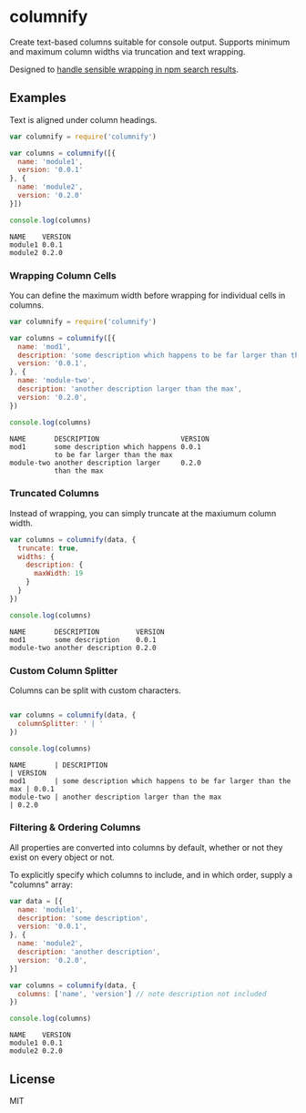 # columnify

Create text-based columns suitable for console output. 
Supports minimum and maximum column widths via truncation and text wrapping.

Designed to [handle sensible wrapping in npm search results](https://github.com/isaacs/npm/pull/2328).

## Examples

Text is aligned under column headings.

```js
var columnify = require('columnify')

var columns = columnify([{
  name: 'module1',
  version: '0.0.1'
}, {
  name: 'module2',
  version: '0.2.0'
}])

console.log(columns)
```
```
NAME    VERSION
module1 0.0.1  
module2 0.2.0  
```

### Wrapping Column Cells

You can define the maximum width before wrapping for
individual cells in columns.

```js
var columnify = require('columnify')

var columns = columnify([{
  name: 'mod1',
  description: 'some description which happens to be far larger than the max',
  version: '0.0.1',
}, {
  name: 'module-two',
  description: 'another description larger than the max',
  version: '0.2.0',
})

console.log(columns)
```
```
NAME       DESCRIPTION                    VERSION
mod1       some description which happens 0.0.1
           to be far larger than the max
module-two another description larger     0.2.0
           than the max
```

### Truncated Columns

Instead of wrapping, you can simply truncate at the maxiumum column width.

```js
var columns = columnify(data, {
  truncate: true,
  widths: {
    description: {
      maxWidth: 19
    }
  }
})

console.log(columns)
```

```
NAME       DESCRIPTION         VERSION
mod1       some description    0.0.1  
module-two another description 0.2.0  
```

### Custom Column Splitter

Columns can be split with custom characters.

```js

var columns = columnify(data, {
  columnSplitter: ' | '
})

console.log(columns)
```
```
NAME       | DESCRIPTION                                                  | VERSION
mod1       | some description which happens to be far larger than the max | 0.0.1
module-two | another description larger than the max                      | 0.2.0
```

### Filtering & Ordering Columns

All properties are converted into columns by default, whether or not they exist on every object or not. 

To explicitly specify which columns to include, and in which order, supply a "columns" array:

```js
var data = [{
  name: 'module1',
  description: 'some description',
  version: '0.0.1',
}, {
  name: 'module2',
  description: 'another description',
  version: '0.2.0',
}]

var columns = columnify(data, {
  columns: ['name', 'version'] // note description not included
})

console.log(columns)
```

```
NAME    VERSION
module1 0.0.1
module2 0.2.0
```
## License

MIT

